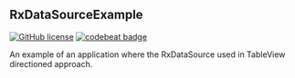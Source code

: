 ## RxDataSourceExample

[![GitHub license](https://img.shields.io/badge/license-MIT-lightgrey.svg)](https://github.com/muzle/RxDataSourceExample/blob/main/LICENSE)
[![codebeat badge](https://codebeat.co/badges/6c346142-a942-4c13-ae6b-5517b4c50b1d)](https://codebeat.co/projects/github-com-muzle-rxdatasourceexample-main)

An example of an application where the RxDataSource used in TableView directioned approach.